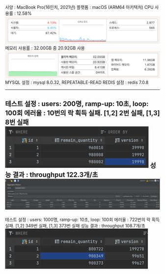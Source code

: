 사양 : MacBook Pro(16인치, 2021년)
플랫폼 : macOS (ARM64 아키텍처)
CPU 사용률 : 12.58%
![img_1.png](img_1.png)
메모리 사용률 : 32.00GB 중 20.92GB 사용
![img.png](img.png)
MYSQL 설정 : mysql 8.0.32, REPEATABLE-READ
REDIS 설정 : redis 7.0.8


---
테스트 설정 : users: 200명, ramp-up: 10초, loop: 100회
에러율 : 10번의 락 획득 실패. [1,2] 2번 실패, [1,3] 8번 실패
![img_3.png](img_3.png)
성능 결과 : throughput 122.3개/초
![img_2.png](img_2.png)
---
테스트 설정 : users: 1000명, ramp-up: 10초, loop: 100회
에러율 : 722번의 락 획득 실패. [1,2] 349번 실패, [1,3] 373번 실패
성능 결과 : throughput 108.7개/초
![img_5.png](img_5.png)
